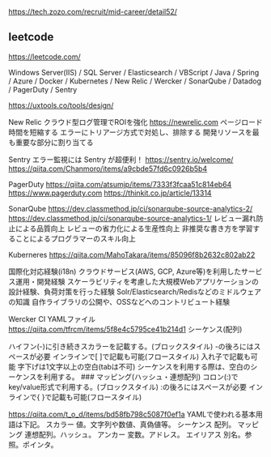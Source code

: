 https://tech.zozo.com/recruit/mid-career/detail52/


## leetcode
https://leetcode.com/

Windows Server(IIS) / SQL Server / Elasticsearch / VBScript / Java / Spring / 
Azure / Docker / Kubernetes / New Relic / Wercker / SonarQube / Datadog / PagerDuty / Sentry

https://uxtools.co/tools/design/

New Relic クラウド型ログ管理でROIを強化
https://newrelic.com
ページロード時間を短縮する
エラーにトリアージ方式で対処し、排除する
開発リソースを最も重要な部分に割り当てる

Sentry エラー監視には Sentry が超便利！
https://sentry.io/welcome/
https://qiita.com/Chanmoro/items/a9cbde57fd6c0926b5b4

PagerDuty
https://qiita.com/atsumjp/items/7333f3fcaa51c814eb64
https://www.pagerduty.com
https://thinkit.co.jp/article/13314

SonarQube
https://dev.classmethod.jp/ci/sonarqube-source-analytics-2/
https://dev.classmethod.jp/ci/sonarqube-source-analytics-1/
レビュー漏れ防止による品質向上
レビューの省力化による生産性向上
非推奨な書き方を学習することによるプログラマーのスキル向上

Kuberneres
https://qiita.com/MahoTakara/items/85096f8b2632c802ab22

国際化対応経験(i18n)
クラウドサービス(AWS, GCP, Azure等)を利用したサービス運用・開発経験
スケーラビリティを考慮した大規模Webアプリケーションの設計経験、負荷対策を行った経験
Solr/Elasticsearch/Redisなどのミドルウェアの知識
自作ライブラリの公開や、OSSなどへのコントリビュート経験

Wercker CI
YAMLファイル
https://qiita.com/tfrcm/items/5f8e4c5795ce41b214d1
シーケンス(配列)

ハイフン(-)に引き続きスカラーを記載する。(ブロックスタイル)
-の後ろにはスペースが必要
インラインで[ ]で記載も可能(フロースタイル)
入れ子で記載も可能
字下げは1文字以上の空白(tabは不可)
シーケンスを利用する際は、空白のシーケンスを利用する。 ### マッピング(ハッシュ・連想配列)
コロン(:)でkey/value形式で利用する。(ブロックスタイル)
:の後ろにはスペースが必要
インラインで{ }で記載も可能(フロースタイル)

https://qiita.com/t_o_d/items/bd58fb798c5087f0ef1a
YAMLで使われる基本用語は下記。
スカラー
値。文字列や数値、真偽値等。
シーケンス
配列。
マッピング
連想配列。ハッシュ。
アンカー
変数。アドレス。
エイリアス
別名。参照。ポインタ。

